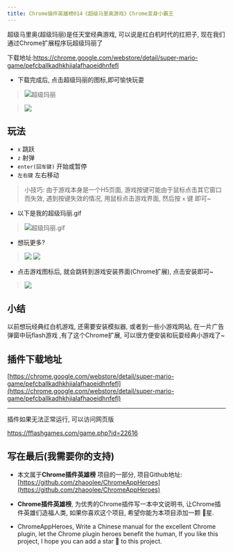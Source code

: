```yaml
---
title: Chrome插件英雄榜014《超级马里奥游戏》Chrome变身小霸王
---
```

超级马里奥(超级玛丽)是任天堂经典游戏, 可以说是红白机时代的扛把子, 现在我们通过Chrome扩展程序玩超级玛丽了

下载地址:https://chrome.google.com/webstore/detail/super-mario-game/pefcballkadhkhjialafhaoeidhnfefl

- 下载完成后, 点击超级玛丽的图标,即可愉快玩耍
> ![超级玛丽](https://v2fy.com/asset/014_chao_ji_ma_li_ao_you_xi/03e695c308324b3a826e651133d9ab8f.png)

> ![](https://v2fy.com/asset/014_chao_ji_ma_li_ao_you_xi/c69cf9a20db14fa4832d4601d153fbae.png)

## 玩法
- `x` 跳跃
- `z` 射弹
- `enter(回车键)` 开始或暂停
- `左右键` 左右移动


> 小技巧: 由于游戏本身是一个H5页面, 游戏按键可能由于鼠标点击其它窗口而失效, 遇到按键失效的情况, 用鼠标点击游戏界面, 然后按 `x` 键 即可~

- 以下是我的超级玛丽.gif
> ![超级玛丽.gif](https://v2fy.com/asset/014_chao_ji_ma_li_ao_you_xi/4b513e8e2ae84e56b9269e5f395893cc.gif)

- 想玩更多?
> ![](https://v2fy.com/asset/014_chao_ji_ma_li_ao_you_xi/c7519c6f51704e50b7b9549ebf3394ee.png)
> ![](https://v2fy.com/asset/014_chao_ji_ma_li_ao_you_xi/1637df24fed346ce993906016a7e2c71.png)

- 点击游戏图标后, 就会跳转到游戏安装界面(Chrome扩展), 点击安装即可~
> ![](https://v2fy.com/asset/014_chao_ji_ma_li_ao_you_xi/d9c3e4c6d5544118bfc1d4b41e03e2fd.png)

## 小结
以前想玩经典红白机游戏, 还需要安装模拟器, 或者到一些小游戏网站, 在一片广告弹窗中玩flash游戏 ,有了这个Chrome扩展, 可以很方便安装和玩耍经典小游戏了~

## 插件下载地址

[https://chrome.google.com/webstore/detail/super-mario-game/pefcballkadhkhjialafhaoeidhnfefl](https://chrome.google.com/webstore/detail/super-mario-game/pefcballkadhkhjialafhaoeidhnfefl)


---


插件如果无法正常运行, 可以访问网页版

https://fflashgames.com/game.php?id=22616

## 写在最后(我需要你的支持)
- 本文属于**Chrome插件英雄榜** 项目的一部分, 项目Github地址: [https://github.com/zhaoolee/ChromeAppHeroes](https://github.com/zhaoolee/ChromeAppHeroes)

- **Chrome插件英雄榜**, 为优秀的Chrome插件写一本中文说明书, 让Chrome插件英雄们造福人类, 如果你喜欢这个项目, 希望你能为本项目添加一颗 🌟星.

- ChromeAppHeroes, Write a Chinese manual for the excellent Chrome plugin, let the Chrome plugin heroes benefit the human, If you like this project, I hope you can add a star 🌟 to this project.




